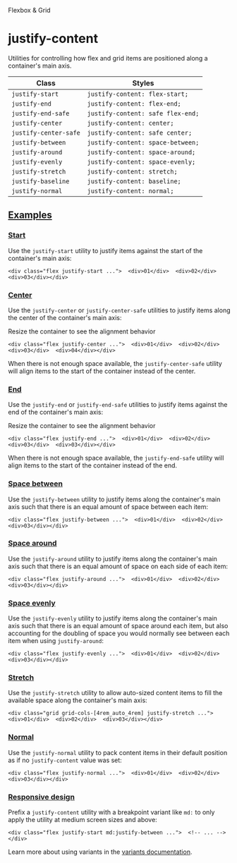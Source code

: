 Flexbox & Grid

# justify-content

Utilities for controlling how flex and grid items are positioned along a container's main axis.

| Class                 | Styles                            |
| --------------------- | --------------------------------- |
| `justify-start`       | `justify-content: flex-start;`    |
| `justify-end`         | `justify-content: flex-end;`      |
| `justify-end-safe`    | `justify-content: safe flex-end;` |
| `justify-center`      | `justify-content: center;`        |
| `justify-center-safe` | `justify-content: safe center;`   |
| `justify-between`     | `justify-content: space-between;` |
| `justify-around`      | `justify-content: space-around;`  |
| `justify-evenly`      | `justify-content: space-evenly;`  |
| `justify-stretch`     | `justify-content: stretch;`       |
| `justify-baseline`    | `justify-content: baseline;`      |
| `justify-normal`      | `justify-content: normal;`        |

## [Examples](#examples)

### [Start](#start)

Use the `justify-start` utility to justify items against the start of the container's main axis:

```
<div class="flex justify-start ...">  <div>01</div>  <div>02</div>  <div>03</div></div>
```

### [Center](#center)

Use the `justify-center` or `justify-center-safe` utilities to justify items along the center of the container's main axis:

Resize the container to see the alignment behavior

```
<div class="flex justify-center ...">  <div>01</div>  <div>02</div>  <div>03</div>  <div>04</div></div>
```

When there is not enough space available, the `justify-center-safe` utility will align items to the start of the container instead of the center.

### [End](#end)

Use the `justify-end` or `justify-end-safe` utilities to justify items against the end of the container's main axis:

Resize the container to see the alignment behavior

```
<div class="flex justify-end ...">  <div>01</div>  <div>02</div>  <div>03</div>  <div>03</div></div>
```

When there is not enough space available, the `justify-end-safe` utility will align items to the start of the container instead of the end.

### [Space between](#space-between)

Use the `justify-between` utility to justify items along the container's main axis such that there is an equal amount of space between each item:

```
<div class="flex justify-between ...">  <div>01</div>  <div>02</div>  <div>03</div></div>
```

### [Space around](#space-around)

Use the `justify-around` utility to justify items along the container's main axis such that there is an equal amount of space on each side of each item:

```
<div class="flex justify-around ...">  <div>01</div>  <div>02</div>  <div>03</div></div>
```

### [Space evenly](#space-evenly)

Use the `justify-evenly` utility to justify items along the container's main axis such that there is an equal amount of space around each item, but also accounting for the doubling of space you would normally see between each item when using `justify-around`:

```
<div class="flex justify-evenly ...">  <div>01</div>  <div>02</div>  <div>03</div></div>
```

### [Stretch](#stretch)

Use the `justify-stretch` utility to allow auto-sized content items to fill the available space along the container's main axis:

```
<div class="grid grid-cols-[4rem_auto_4rem] justify-stretch ...">  <div>01</div>  <div>02</div>  <div>03</div></div>
```

### [Normal](#normal)

Use the `justify-normal` utility to pack content items in their default position as if no `justify-content` value was set:

```
<div class="flex justify-normal ...">  <div>01</div>  <div>02</div>  <div>03</div></div>
```

### [Responsive design](#responsive-design)

Prefix a `justify-content` utility with a breakpoint variant like `md:` to only apply the utility at medium screen sizes and above:

```
<div class="flex justify-start md:justify-between ...">  <!-- ... --></div>
```

Learn more about using variants in the [variants documentation](/docs/hover-focus-and-other-states).
